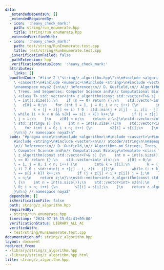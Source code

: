 ```yaml
---
data:
  _extendedDependsOn: []
  _extendedRequiredBy:
  - icon: ':heavy_check_mark:'
    path: string/run_enumerate.hpp
    title: string/run_enumerate.hpp
  _extendedVerifiedWith:
  - icon: ':heavy_check_mark:'
    path: test/string/RunEnumerate.test.cpp
    title: test/string/RunEnumerate.test.cpp
  _isVerificationFailed: false
  _pathExtension: hpp
  _verificationStatusIcon: ':heavy_check_mark:'
  attributes:
    links: []
  bundledCode: "#line 2 \"string/z_algorithm.hpp\"\n\n#include <algorithm>\n#include\
    \ <cassert>\n#include <numeric>\n#include <string>\n#include <vector>\n\n// atcoder/string\n\
    \nnamespace noya2 {\n\n// Reference:\n// D. Gusfield,\n// Algorithms on Strings,\
    \ Trees, and Sequences: Computer Science and\n// Computational Biology\ntemplate\
    \ <class T> std::vector<int> z_algorithm(const std::vector<T>& s) {\n    int n\
    \ = int(s.size());\n    if (n == 0) return {};\n    std::vector<int> z(n);\n \
    \   z[0] = 0;\n    for (int i = 1, j = 0; i < n; i++) {\n        int& k = z[i];\n\
    \        k = (j + z[j] <= i) ? 0 : std::min(j + z[j] - i, z[i - j]);\n       \
    \ while (i + k < n && s[k] == s[i + k]) k++;\n        if (j + z[j] < i + z[i])\
    \ j = i;\n    }\n    z[0] = n;\n    return z;\n}\n\nstd::vector<int> z_algorithm(const\
    \ std::string& s) {\n    int n = int(s.size());\n    std::vector<int> s2(n);\n\
    \    for (int i = 0; i < n; i++) {\n        s2[i] = s[i];\n    }\n    return z_algorithm(s2);\n\
    }\n\n} // namespace noya2\n"
  code: "#pragma once\n\n#include <algorithm>\n#include <cassert>\n#include <numeric>\n\
    #include <string>\n#include <vector>\n\n// atcoder/string\n\nnamespace noya2 {\n\
    \n// Reference:\n// D. Gusfield,\n// Algorithms on Strings, Trees, and Sequences:\
    \ Computer Science and\n// Computational Biology\ntemplate <class T> std::vector<int>\
    \ z_algorithm(const std::vector<T>& s) {\n    int n = int(s.size());\n    if (n\
    \ == 0) return {};\n    std::vector<int> z(n);\n    z[0] = 0;\n    for (int i\
    \ = 1, j = 0; i < n; i++) {\n        int& k = z[i];\n        k = (j + z[j] <=\
    \ i) ? 0 : std::min(j + z[j] - i, z[i - j]);\n        while (i + k < n && s[k]\
    \ == s[i + k]) k++;\n        if (j + z[j] < i + z[i]) j = i;\n    }\n    z[0]\
    \ = n;\n    return z;\n}\n\nstd::vector<int> z_algorithm(const std::string& s)\
    \ {\n    int n = int(s.size());\n    std::vector<int> s2(n);\n    for (int i =\
    \ 0; i < n; i++) {\n        s2[i] = s[i];\n    }\n    return z_algorithm(s2);\n\
    }\n\n} // namespace noya2"
  dependsOn: []
  isVerificationFile: false
  path: string/z_algorithm.hpp
  requiredBy:
  - string/run_enumerate.hpp
  timestamp: '2024-07-16 15:04:41+09:00'
  verificationStatus: LIBRARY_ALL_AC
  verifiedWith:
  - test/string/RunEnumerate.test.cpp
documentation_of: string/z_algorithm.hpp
layout: document
redirect_from:
- /library/string/z_algorithm.hpp
- /library/string/z_algorithm.hpp.html
title: string/z_algorithm.hpp
---
```

